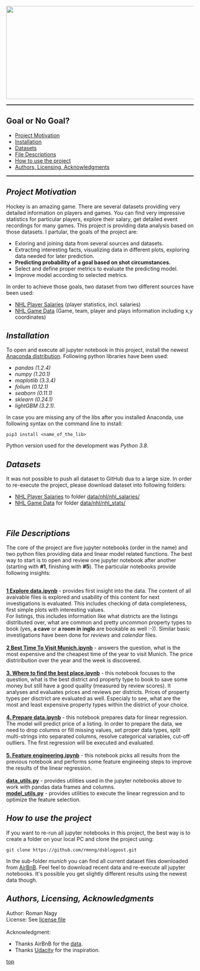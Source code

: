 <p align="center">
  <a href="data/nhl/nhl_img.jpg">
    <img src="data/nhl/nhl_img.jpg" alt="NHL" width="1200" height="250">
  </a>
</p>

<hr style="border:1px solid gray"> </hr>

<a name="title"></a>
## **Goal or No Goal?**

- [Project Motivation](#motivation)
- [Installation](#installation)
- [Datasets](#datasets)
- [File Descriptions](#files)
- [How to use the project](#usage)
- [Authors, Licensing, Acknowledgments](#authors)

<hr style="border:1px solid gray"> </hr>

<a name="motivation"></a>
## *Project Motivation*

Hockey is an amazing game. There are several datasets providing very detailed information on  players and games. You can find very impressive statistics for particular players, explore their salary, get detailed event recordings for many games. This project is providing data analysis based on those datasets. I partular, the goals of the project are:

- Exloring and joining data from several sources and datasets. 
- Extracting interesting facts, visualizing data in different plots, exploring data needed for later prediction.
- **Predicting probability of a goal based on shot circumstances.** 
- Select and define proper metrics to evaluate the predicting model.
- Improve model according to selected metrics.

In order to achieve those goals, two dataset from two different sources have been used:

- [NHL Player Salaries](https://www.kaggle.com/camnugent/predict-nhl-player-salaries) (player statistics, incl. salaries)
- [NHL Game Data](https://www.kaggle.com/martinellis/nhl-game-data) (Game, team, player and plays information including x,y coordinates)



<a name="installation"></a>
## *Installation*
To open and execute all jupyter notebook in this project, install the newest [Anaconda distribution](https://docs.anaconda.com/anaconda/install/). Following python libraries have been used:
- *pandas (1.2.4)*
- *numpy (1.20.1)*
- *maplotlib (3.3.4)*
- *folium (0.12.1)*
- *seaborn (0.11.1)*
- *sklearn (0.24.1)*
- *lightGBM (3.2.1)*. 

In case you are missing any of the libs after you installed Anaconda, use following syntax on the command line to install:
 
 ```
pip3 install <name_of_the_lib> 
```
Python version used for the development was *Python 3.8*. 
<br>

<a name="datasets"></a>
## *Datasets*
It was not possible to push all dataset to GitHub dua to a large size. In order to re-execute the project, please download dataset into following folders:

- [NHL Player Salaries](https://www.kaggle.com/camnugent/predict-nhl-player-salaries) to folder [data/nhl/nhl_salaries/](data/nhl/nhl_salaries/)
- [NHL Game Data](https://www.kaggle.com/martinellis/nhl-game-data) for folder [data/nhl/nhl_stats/](data/nhl/nhl_stats/)

<br>

<a name="files"></a>
## *File Descriptions*
The core of the project are five jupyter notebooks (order in the name) and two python files providing data and linear model related functions. The best way to start is to open and review one jupyter notebook after another (starting with **#1**, finishing with **#5**). The particular notebooks provide following insights:
<br>
<br>

[**1 Explore data.ipynb**](1.%20Explore%20Data.ipynb) - provides first insight into the data. The content of all avaivable files is explored and usability of this content for next investigations is evaluated. This includes checking of data completeness, first simple plots with interesting values. <br>
For listings, this includes information like what districts are the listings distributed over, what are common and pretty uncommon property types to book (yes, **a cave** or **a room in inglo** are bookable as well :-)). Similar basic investigations have been done for *reviews* and *calendar* files.
<br>
<br>
[**2 Best Time To Visit Munich.ipynb**](2.%20Best%20Time%20To%20Visit%20Munich.ipynb) - answers the question, what is the most expensive and the cheapest time of the year to visit Munich. The price distriribution over the year and the week is discovered.
<br>
<br>
[**3. Where to find the best place.ipynb**](3.%20Where%20to%20find%20the%20best%20place.ipynb) - this notebook focuses to the question, what is the best district and property type to book to save some money but still have a good quality (measured by review scores). It analyses and evaluates prices and reviews per districts. Prices of property types per disctrict are evaluated as well. Especialy to see, what are the most and least expensive property types within the district of your choice.
<br>
<br>
[**4. Prepare data.ipynb**](4.%20Prepare%20data.ipynb) - this notebook prepares data for linear regression. The model will predict price of a listing. In order to prepare the data, we need to drop columns or fill missing values, set proper data types, split multi-strings into separated columns, resolve categorical variables, cut-off outliers. The first regression will be executed and evaluated.
<br>
<br>
[**5. Feature engineering.ipynb**](5.%20Feature%20engineering.ipynb) - this notebook picks all results from the previous notebook and performs some feature engineeing steps to improve the results of the linear regression.
<br>
<br>
[**data_utils.py**](data_utils.py) - provides utilities used in the jupyter notebooks above to work with pandas data frames and columns.
<br>
[**model_utils.py**](model_utils.py) - provides utilities to execute the linear regression and to optimize the feature selection.

<a name="usage"></a>
## *How to use the project* 
If you want to re-run all jupyter notebooks in this project, the best way is to create a folder on your local PC and clone the project using:
 ```
git clone https://github.com/rmnng/dsblogpost.git 
```
In the sub-folder *munich* you can find all current dataset files downloaded from [AirBnB](http://insideairbnb.com/munich/). Feel feel to download recent data and re-execute all jupyter notebooks. It's possible you get slightly different results using the newest data though.
<br>

<a name="authors"></a>
## *Authors, Licensing, Acknowledgments*
Author: Roman Nagy
<br>
License: See [license file](LICENSE)
<br>
<br>
Acknowledgment: 
- Thanks AirBnB for the [data](http://insideairbnb.com/munich/).
- Thanks [Udacity](https://www.udacity.com/) for the inspiration.

[top](#motivation)